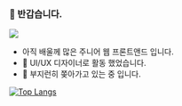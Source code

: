 ### 👋 반갑습니다.
<a href="https://www.notion.so/alicewonderland/About-Me-373bd1eb1bd94ed296228f03ff263bc2"><img src="https://img.shields.io/badge/profile-%23FFFFFF.svg?style=for-the-badge&logo=notion&logoColor=black&link=https://www.notion.so/alicewonderland/About-Me-373bd1eb1bd94ed296228f03ff263bc2"/></a> 

-  아직 배울께 많은 주니어 웹 프론트앤드 입니다.
- 🎨 UI/UX 디자이너로 활동 했었습니다.
- 🌱 부지런히 쫒아가고 있는 중 입니다.

[![Top Langs](https://github-readme-stats.vercel.app/api/top-langs/?username=Amarse&layout=compact)](https://github.com/깃허브아이디/github-readme-stats)

